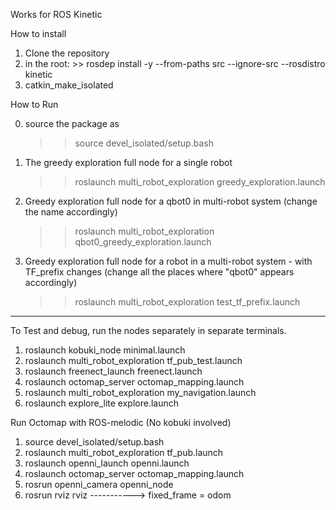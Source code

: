 Works for ROS Kinetic 

How to install 

1. Clone the repository 
2. in the root: >> rosdep install -y --from-paths src --ignore-src --rosdistro kinetic 
3. catkin_make_isolated

How to Run 

0. source the package as
    >> source devel_isolated/setup.bash
     
1. The greedy exploration full node for a single robot 
	>> roslaunch multi_robot_exploration greedy_exploration.launch 

2. Greedy exploration full node for a qbot0 in multi-robot system (change the name accordingly) 
    >> roslaunch multi_robot_exploration qbot0_greedy_exploration.launch 

3. Greedy exploration full node for a robot in a multi-robot system - with TF_prefix changes
    (change all the places where "qbot0" appears accordingly)

    >> roslaunch multi_robot_exploration test_tf_prefix.launch
-----------------------------------------------------------------------------------------------

To Test and debug, run the nodes separately in separate terminals. 

1. roslaunch kobuki_node minimal.launch 
2. roslaunch multi_robot_exploration tf_pub_test.launch 
3. roslaunch freenect_launch freenect.launch 
4. roslaunch octomap_server octomap_mapping.launch
5. roslaunch multi_robot_exploration my_navigation.launch
6. roslaunch explore_lite explore.launch 


Run Octomap with ROS-melodic (No kobuki involved)
1. source devel_isolated/setup.bash
2. roslaunch multi_robot_exploration tf_pub.launch
3. roslaunch openni_launch openni.launch
4. roslaunch octomap_server octomap_mapping.launch
5. rosrun openni_camera openni_node
6. rosrun rviz rviz -----------> fixed_frame = odom